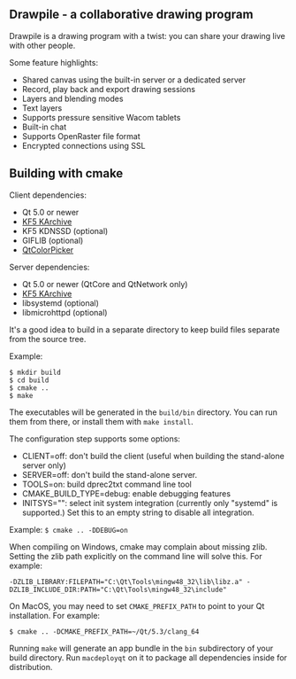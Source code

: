 Drawpile - a collaborative drawing program
------------------------------------------

Drawpile is a drawing program with a twist: you can share your drawing
live with other people.

Some feature highlights:

* Shared canvas using the built-in server or a dedicated server
* Record, play back and export drawing sessions
* Layers and blending modes
* Text layers
* Supports pressure sensitive Wacom tablets
* Built-in chat
* Supports OpenRaster file format
* Encrypted connections using SSL

## Building with cmake

Client dependencies:

* Qt 5.0 or newer
* [KF5 KArchive]
* KF5 KDNSSD (optional)
* GIFLIB (optional)
* [QtColorPicker]

Server dependencies:

* Qt 5.0 or newer (QtCore and QtNetwork only)
* [KF5 KArchive]
* libsystemd (optional)
* libmicrohttpd (optional)

It's a good idea to build in a separate directory to keep build files
separate from the source tree.

Example:

    $ mkdir build
    $ cd build
    $ cmake ..
    $ make

The executables will be generated in the `build/bin` directory. You can run them from there,
or install them with `make install`.

The configuration step supports some options:

* CLIENT=off: don't build the client (useful when building the stand-alone server only)
* SERVER=off: don't build the stand-alone server.
* TOOLS=on: build dprec2txt command line tool
* CMAKE\_BUILD\_TYPE=debug: enable debugging features
* INITSYS="": select init system integration (currently only "systemd" is supported.) Set this to an empty string to disable all integration.

Example: `$ cmake .. -DDEBUG=on`

When compiling on Windows, cmake may complain about missing zlib. Setting the zlib path explicitly on the command line will solve this. For example:

    -DZLIB_LIBRARY:FILEPATH="C:\Qt\Tools\mingw48_32\lib\libz.a" -DZLIB_INCLUDE_DIR:PATH="C:\Qt\Tools\mingw48_32\include"

On MacOS, you may need to set `CMAKE_PREFIX_PATH` to point to your Qt installation. For example:

	$ cmake .. -DCMAKE_PREFIX_PATH=~/Qt/5.3/clang_64

Running `make` will generate an app bundle in the `bin` subdirectory of your build directory. Run `macdeployqt` on it to package all dependencies inside for distribution.

[KF5 KArchive]: https://projects.kde.org/projects/frameworks/karchive
[QtColorPicker]: https://github.com/mbasaglia/Qt-Color-Picker 

